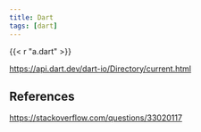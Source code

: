 ```yaml
---
title: Dart
tags: [dart]
---
```


{{< r "a.dart" >}}

<https://api.dart.dev/dart-io/Directory/current.html>

## References

<https://stackoverflow.com/questions/33020117>
